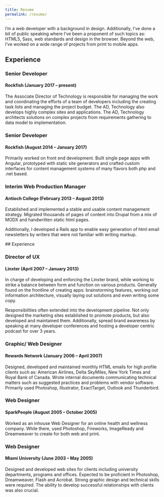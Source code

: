 ```yaml
---
title: Resume
permalink: /resume/
---
```


I’m a web developer with a background in design. Additionally, I’ve done a bit of public speaking where I’ve been a proponent of such topics as: HTML5, Sass, web standards and design in the browser. Beyond the web, I’ve worked on a wide range of projects from print to mobile apps.

## Experience

### Senior Developer
#### Rockfish (January 2017 – present)

The Associate Director of Technology is responsible for managing the work and coordinating the efforts of a team of developers including the creating task lists and managing the project budget. The AD, Technology also develops highly complex sites and applications. The AD, Technology architects solutions on complex projects from requirements gathering to data model to implementation.

### Senior Developer

#### Rockfish (August 2014 – January 2017)

Primarily worked on front end development. Built single page apps with Angular, prototyped with static site generators and crafted custom interfaces for content management systems of many flavors both php and .net based.

### Interim Web Production&nbsp;Manager

#### Antioch College (February 2013 – August 2013)

<p>Established and implemented a stable and usable content management strategy. Migrated thousands of pages of content into Drupal from a mix of <span class="caps">MODX</span> and handwritten static html&nbsp;pages.</p>

<p>Additionally, I developed a Rails app to enable easy generation of html email newsletters by writers that were not familiar with writing&nbsp;markup.</p>
## Experience

### Director of UX
#### Linxter (April 2007 – January&nbsp;2013)

In charge of developing and enforcing the Linxter brand, while working to strike a balance between form and function on various products. Generally found on the frontline of creating apps: brainstorming features, working out information architecture, visually laying out solutions and even writing some copy.

Responsibilities often extended into the development pipeline. Not only designed the marketing sites established to promote products, but also developed and maintained them. Additionally, spread brand awareness by speaking at many developer conferences and hosting a developer centric podcast for over 3 years.

### Graphic/ Web Designer
#### Rewards Network (January 2006 – April 2007)

Designed, developed and maintained monthly HTML emails for high profile clients such as: American Airlines, Delta SkyMiles, New York Times and Royal Bank of Canada. Wrote internal documents communicating technical matters such as suggested practices and problems with vendor software. Primarily used Photoshop, Illustrator, ExactTarget, Outlook and Thunderbird.

### Web Designer
#### SparkPeople (August 2005 – October 2005)

Worked as an inhouse Web Designer for an online health and wellness company. While there, used Photoshop, Fireworks, ImageReady and Dreamweaver to create for both web and print.

### Web Designer
#### Miami University (June 2003 – May 2005)

Designed and developed web sites for clients including university departments, programs and offices. Expected to be proficient in Photoshop, Dreamweaver, Flash and Acrobat. Strong graphic design and technical skills were required. The ability to develop successful relationships with clients was also crucial.
